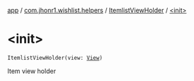 [app](../../index.md) / [com.jhonr1.wishlist.helpers](../index.md) / [ItemlistViewHolder](index.md) / [&lt;init&gt;](./-init-.md)

# &lt;init&gt;

`ItemlistViewHolder(view: `[`View`](https://developer.android.com/reference/android/view/View.html)`)`

Item view holder

